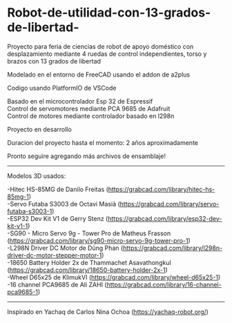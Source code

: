 # Robot-de-utilidad-con-13-grados-de-libertad-
Proyecto para feria de ciencias de robot de apoyo doméstico con desplazamiento mediante 4 ruedas de control independientes, torso y brazos con 13 grados de libertad

Modelado en el entorno de FreeCAD usando el addon de a2plus

Codigo usando PlatformIO de VSCode

Basado en el microcontrolador Esp 32 de Espressif                                                                                       
Control de servomotores mediante PCA 9685 de Adafruit                                                                                   
Control de motores mediante controlador basado en l298n                                                                                 

Proyecto en desarrollo

Duracion del proyecto hasta el momento: 2 años aproximadamente

Pronto seguire agregando más archivos de ensamblaje!

*****************************************************************************************************************************************
Modelos 3D usados: 

-Hitec HS-85MG de Danilo Freitas (https://grabcad.com/library/hitec-hs-85mg-1)                                                           
-Servo Futaba S3003 de Octavi Masià (https://grabcad.com/library/servo-futaba-s3003-1)                                                   
-ESP32 Dev Kit V1 de Gerry Stenz (https://grabcad.com/library/esp32-dev-kit-v1-1)                                                       
-SG90 - Micro Servo 9g - Tower Pro de Matheus Frasson (https://grabcad.com/library/sg90-micro-servo-9g-tower-pro-1)                     
-L298N Driver DC Motor de Dũng Phan (https://grabcad.com/library/l298n-driver-dc-motor-stepper-motor-1)                                 
-18650 Battery Holder 2x de Thammachet Asavathongkul (https://grabcad.com/library/18650-battery-holder-2x-1)                             
-Wheel D65x25 de KlimukVI (https://grabcad.com/library/wheel-d65x25-1)                                                                   
-16 channel PCA9685 de Ali ZAHI (https://grabcad.com/library/16-channel-pca9685-1)                                                        
*****************************************************************************************************************************************
Inspirado en Yachaq de Carlos Nina Ochoa (https://yachaq-robot.org/)                                                                 
